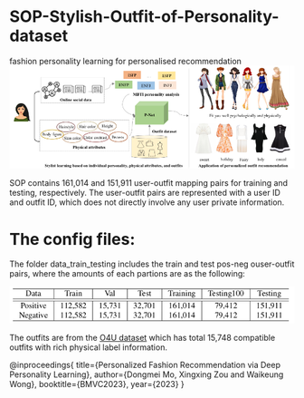 # SOP-Stylish-Outfit-of-Personality-dataset
fashion personality learning for personalised recommendation
![alt text](https://github.com/dm-mo/SOP-Stylish-Outfit-of-Personality-dataset/blob/main/concerpt.png)


SOP contains 161,014 and 151,911 user-outfit mapping pairs for training and testing, respectively. The user-outfit pairs are represented with a user ID and outfit ID, which does not directly involve any user private information.

# The config files:
The folder data_train_testing includes the train and test pos-neg ouser-outfit pairs, where the amounts of each partions are as the following:

![alt text](https://github.com/dm-mo/SOP-Stylish-Outfit-of-Personality-dataset/blob/main/sop_data.png)

The outfits are from the  [O4U dataset](https://github.com/AemikaChow/AiDLab-fAshIon-Data/blob/main/Datasets/O4U.md) which has total 15,748 compatible outfits with rich physical label information. 


@inproceedings{
  title={Personalized Fashion Recommendation via
Deep Personality Learning},
  author={Dongmei Mo, Xingxing Zou and Waikeung Wong},
  booktitle={BMVC2023},
  year={2023}
}
